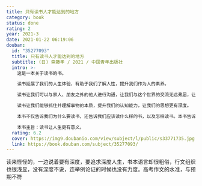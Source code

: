 ```yaml
---
title: 只有读书人才能达到的地方
category: book
status: done
rating: 2
year: 2021-3
date: 2021-01-22 06:19:06
douban:
  id: "35277093"
  title: 只有读书人才能达到的地方
  subtitle: (日) 斋藤孝 / 2021 / 中国青年出版社
  intro: >-
    这是一本关于读书的书。

    读书延展了我们的人生体验，有助于我们了解人性，提升我们作为人的素养。

    读书让我们可以与家人、朋友之外的他人进行沟通，让我们与这个世界的交流无远弗届，让我们的心胸更有广度。

    读书让我们能够抓住并理解事物的本质，提升我们的认知能力，让我们的思想更有深度。

    本书不仅告诉我们为什么要读书，还告诉我们应该读什么样的书，以及怎样读书。本书告诉了我们深入思考的读书方法、加深知识的读书方法、塑造人格的读书方法、如何读难读的书、如何读指引人生的书……

    本书主旨：读书让人生更有意义。
  rating: 6.2
  cover: https://img9.doubanio.com/view/subject/l/public/s33771735.jpg
  link: https://book.douban.com/subject/35277093/
---
```


读来怪怪的，一边说着要有深度，要追求深度人生，书本语言却很粗俗，行文组织也很浅显，没有深度不说，连举例论证的时候也没有力度。高考作文的水准，与预期不符
